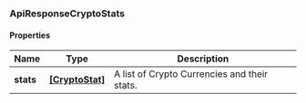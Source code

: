 
[//]: # (CLASS:ApiResponseCryptoStats)

[//]: # (KIND:object)

### ApiResponseCryptoStats

#### Properties

[//]: # (START_DEFINITION)

Name | Type | Description
------------ | ------------- | -------------
**stats** | [**[CryptoStat]**](CryptoStat.md) | A list of Crypto Currencies and their stats. &nbsp;

[//]: # (END_DEFINITION)


[//]: # (CONTAINED_CLASS:CryptoStat)





